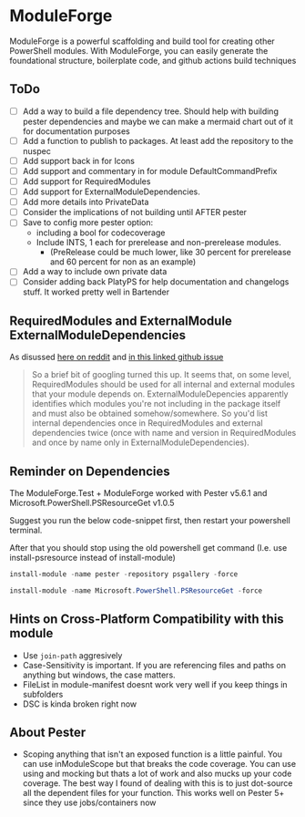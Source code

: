 # ModuleForge

ModuleForge is a powerful scaffolding and build tool for creating other PowerShell modules. With ModuleForge, you can easily generate the foundational structure, boilerplate code, and github actions build techniques

## ToDo

- [ ] Add a way to build a file dependency tree. Should help with building pester dependencies and maybe we can make a mermaid chart out of it for documentation purposes
- [ ] Add a function to publish to packages. At least add the repository to the nuspec
- [ ] Add support back in for Icons
- [ ] Add support and commentary in for module DefaultCommandPrefix
- [ ] Add support for RequiredModules
- [ ] Add support for ExternalModuleDependencies.
- [ ] Add more details into PrivateData
- [ ] Consider the implications of not building until AFTER pester
- [ ] Save to config more pester option:
  - including a bool for codecoverage
  - Include INTS, 1 each for prerelease and non-prerelease modules.
    - (PreRelease could be much lower, like 30 percent for prerelease and 60 percent for non as an example)
- [ ] Add a way to include own private data
- [ ] Consider adding back PlatyPS for help documentation and changelogs stuff. It worked pretty well in Bartender

## RequiredModules and ExternalModule ExternalModuleDependencies

 As disussed [here on reddit](https://www.reddit.com/r/PowerShell/comments/7lt6mz/module_manifests_requiredmodules_vs/) and [in this linked github issue](https://github.com/OneGet/oneget/issues/164)

 > So a brief bit of googling turned this up. It seems that, on some level, RequiredModules should be used for all internal and external modules that your module depends on. ExternalModuleDepencies apparently identifies which modules you're not including in the package itself and must also be obtained somehow/somewhere. So you'd list internal dependencies once in RequiredModules and external dependencies twice (once with name and version in RequiredModules and once by name only in ExternalModuleDependencies).

## Reminder on Dependencies

 The ModuleForge.Test + ModuleForge worked with Pester v5.6.1 and Microsoft.PowerShell.PSResourceGet v1.0.5

 Suggest you run the below code-snippet first, then restart your powershell terminal.

 After that you should stop using the old powershell get command (I.e. use install-psresource instead of install-module)

```PowerShell
install-module -name pester -repository psgallery -force

install-module -name Microsoft.PowerShell.PSResourceGet -force
```

## Hints on Cross-Platform Compatibility with this module

- Use `join-path` aggresively
- Case-Sensitivity is important. If you are referencing files and paths on anything but windows, the case matters.
- FileList in module-manifest doesnt work very well if you keep things in subfolders
- DSC is kinda broken right now

## About Pester

- Scoping anything that isn't an exposed function is a little painful. You can use inModuleScope but that breaks the code coverage. You can use using and mocking but thats a lot of work and also mucks up your code coverage. The best way I found of dealing with this is to just dot-source all the dependent files for your function. This works well on Pester 5+ since they use jobs/containers now
